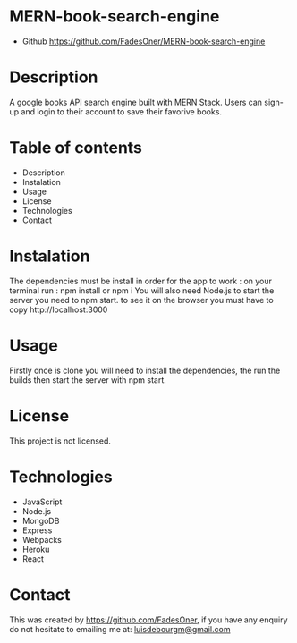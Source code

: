 # MERN-book-search-engine

- Github
  https://github.com/FadesOner/MERN-book-search-engine

# Description

A google books API search engine built with MERN Stack. Users can sign-up and login to their account to save their favorive books.

# Table of contents
- Description
- Instalation
- Usage
- License
- Technologies
- Contact

# Instalation

The dependencies must be install in order for the app to work : on your terminal run : npm install or npm i
You will also need Node.js
to start the server you need to npm start.
to see it on the browser you must have to copy http://localhost:3000

# Usage

Firstly once is clone you will need to install the dependencies, the run the builds then start the server with npm start.

# License

This project is not licensed.

# Technologies

- JavaScript
- Node.js
- MongoDB
- Express
- Webpacks
- Heroku
- React

# Contact

This was created by https://github.com/FadesOner, if you have any enquiry do not hesitate to emailing me at: luisdebourgm@gmail.com
